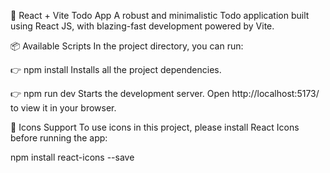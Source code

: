 🚀 React + Vite Todo App
A robust and minimalistic Todo application built using React JS, with blazing-fast development powered by Vite.

📦 Available Scripts
In the project directory, you can run:

👉 npm install
Installs all the project dependencies.

👉 npm run dev
Starts the development server.
Open http://localhost:5173/ to view it in your browser.

🎨 Icons Support
To use icons in this project, please install React Icons before running the app:

npm install react-icons --save

